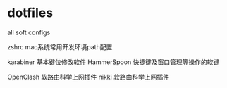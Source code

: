 # dotfiles
all soft configs

zshrc  mac系统常用开发环境path配置

karabiner 基本键位修改软件
HammerSpoon 快捷键及窗口管理等操作的软键

OpenClash 软路由科学上网插件
nikki     软路由科学上网插件

